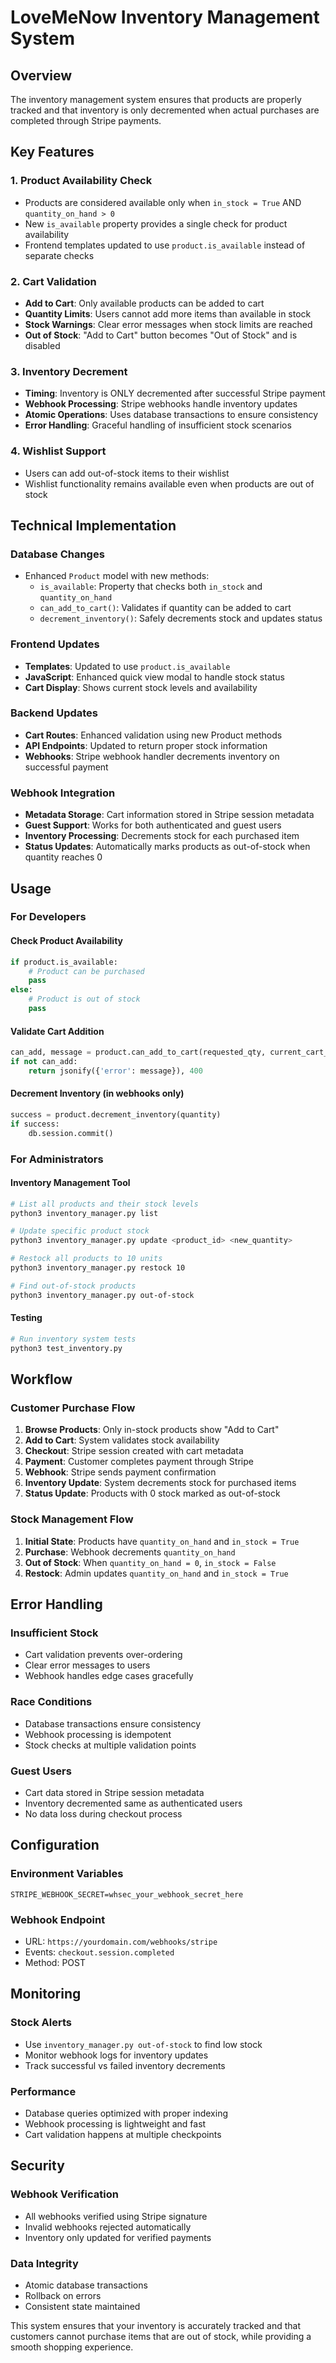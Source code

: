 # LoveMeNow Inventory Management System

## Overview
The inventory management system ensures that products are properly tracked and that inventory is only decremented when actual purchases are completed through Stripe payments.

## Key Features

### 1. Product Availability Check
- Products are considered available only when `in_stock = True` AND `quantity_on_hand > 0`
- New `is_available` property provides a single check for product availability
- Frontend templates updated to use `product.is_available` instead of separate checks

### 2. Cart Validation
- **Add to Cart**: Only available products can be added to cart
- **Quantity Limits**: Users cannot add more items than available in stock
- **Stock Warnings**: Clear error messages when stock limits are reached
- **Out of Stock**: "Add to Cart" button becomes "Out of Stock" and is disabled

### 3. Inventory Decrement
- **Timing**: Inventory is ONLY decremented after successful Stripe payment
- **Webhook Processing**: Stripe webhooks handle inventory updates
- **Atomic Operations**: Uses database transactions to ensure consistency
- **Error Handling**: Graceful handling of insufficient stock scenarios

### 4. Wishlist Support
- Users can add out-of-stock items to their wishlist
- Wishlist functionality remains available even when products are out of stock

## Technical Implementation

### Database Changes
- Enhanced `Product` model with new methods:
  - `is_available`: Property that checks both `in_stock` and `quantity_on_hand`
  - `can_add_to_cart()`: Validates if quantity can be added to cart
  - `decrement_inventory()`: Safely decrements stock and updates status

### Frontend Updates
- **Templates**: Updated to use `product.is_available`
- **JavaScript**: Enhanced quick view modal to handle stock status
- **Cart Display**: Shows current stock levels and availability

### Backend Updates
- **Cart Routes**: Enhanced validation using new Product methods
- **API Endpoints**: Updated to return proper stock information
- **Webhooks**: Stripe webhook handler decrements inventory on successful payment

### Webhook Integration
- **Metadata Storage**: Cart information stored in Stripe session metadata
- **Guest Support**: Works for both authenticated and guest users
- **Inventory Processing**: Decrements stock for each purchased item
- **Status Updates**: Automatically marks products as out-of-stock when quantity reaches 0

## Usage

### For Developers

#### Check Product Availability
```python
if product.is_available:
    # Product can be purchased
    pass
else:
    # Product is out of stock
    pass
```

#### Validate Cart Addition
```python
can_add, message = product.can_add_to_cart(requested_qty, current_cart_qty)
if not can_add:
    return jsonify({'error': message}), 400
```

#### Decrement Inventory (in webhooks only)
```python
success = product.decrement_inventory(quantity)
if success:
    db.session.commit()
```

### For Administrators

#### Inventory Management Tool
```bash
# List all products and their stock levels
python3 inventory_manager.py list

# Update specific product stock
python3 inventory_manager.py update <product_id> <new_quantity>

# Restock all products to 10 units
python3 inventory_manager.py restock 10

# Find out-of-stock products
python3 inventory_manager.py out-of-stock
```

#### Testing
```bash
# Run inventory system tests
python3 test_inventory.py
```

## Workflow

### Customer Purchase Flow
1. **Browse Products**: Only in-stock products show "Add to Cart"
2. **Add to Cart**: System validates stock availability
3. **Checkout**: Stripe session created with cart metadata
4. **Payment**: Customer completes payment through Stripe
5. **Webhook**: Stripe sends payment confirmation
6. **Inventory Update**: System decrements stock for purchased items
7. **Status Update**: Products with 0 stock marked as out-of-stock

### Stock Management Flow
1. **Initial State**: Products have `quantity_on_hand` and `in_stock = True`
2. **Purchase**: Webhook decrements `quantity_on_hand`
3. **Out of Stock**: When `quantity_on_hand = 0`, `in_stock = False`
4. **Restock**: Admin updates `quantity_on_hand` and `in_stock = True`

## Error Handling

### Insufficient Stock
- Cart validation prevents over-ordering
- Clear error messages to users
- Webhook handles edge cases gracefully

### Race Conditions
- Database transactions ensure consistency
- Webhook processing is idempotent
- Stock checks at multiple validation points

### Guest Users
- Cart data stored in Stripe session metadata
- Inventory decremented same as authenticated users
- No data loss during checkout process

## Configuration

### Environment Variables
```env
STRIPE_WEBHOOK_SECRET=whsec_your_webhook_secret_here
```

### Webhook Endpoint
- URL: `https://yourdomain.com/webhooks/stripe`
- Events: `checkout.session.completed`
- Method: POST

## Monitoring

### Stock Alerts
- Use `inventory_manager.py out-of-stock` to find low stock
- Monitor webhook logs for inventory updates
- Track successful vs failed inventory decrements

### Performance
- Database queries optimized with proper indexing
- Webhook processing is lightweight and fast
- Cart validation happens at multiple checkpoints

## Security

### Webhook Verification
- All webhooks verified using Stripe signature
- Invalid webhooks rejected automatically
- Inventory only updated for verified payments

### Data Integrity
- Atomic database transactions
- Rollback on errors
- Consistent state maintained

This system ensures that your inventory is accurately tracked and that customers cannot purchase items that are out of stock, while providing a smooth shopping experience.